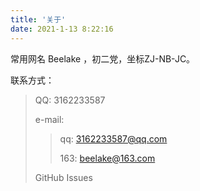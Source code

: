 ```yaml
---
title: '关于'
date: 2021-1-13 8:22:16
---
```


常用网名 Beelake​ ，初二党，坐标ZJ-NB-JC。

联系方式：

> QQ: 3162233587
> 
> e-mail: 
>
> >  qq: 3162233587@qq.com
> >
> >  163: beelake@163.com
>
> GitHub Issues